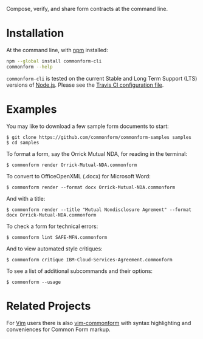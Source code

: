 Compose, verify, and share form contracts at the command line.

# Installation

At the command line, with [npm](https://npmjs.com) installed:

```bash
npm --global install commonform-cli
commonform --help
```

`commonform-cli` is tested on the current Stable and Long Term Support (LTS) versions of [Node.js](https://nodejs.org). Please see the [Travis CI configuration file](./.travis.yml).

# Examples

You may like to download a few sample form documents to start:

```shellsession
$ git clone https://github.com/commonform/commonform-samples samples
$ cd samples
```

To format a form, say the Orrick Mutual NDA, for reading in the terminal:

```shellsession
$ commonform render Orrick-Mutual-NDA.commonform
```

To convert to OfficeOpenXML (.docx) for Microsoft Word:

```shellsession
$ commonform render --format docx Orrick-Mutual-NDA.commonform
```

And with a title:

```shellsession
$ commonform render --title "Mutual Nondisclosure Agrement" --format docx Orrick-Mutual-NDA.commonform
```

To check a form for technical errors:

```shellsession
$ commonform lint SAFE-MFN.commonform
```

And to view automated style critiques:

```shellsession
$ commonform critique IBM-Cloud-Services-Agreement.commonform
```

To see a list of additional subcommands and their options:

```shellsession
$ commonform --usage
```

# Related Projects

For [Vim](https://github.com/commonform/vim-commonform) users there is also [vim-commonform](https://github.com/commonform/vim-commonform) with syntax highlighting and conveniences for Common Form markup.

